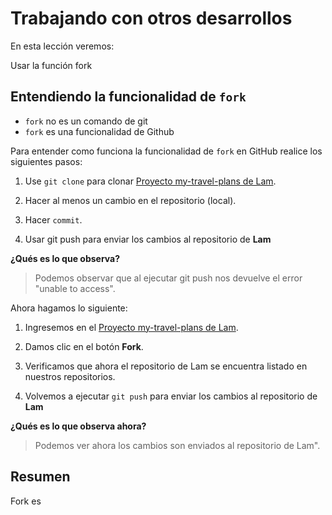 # Trabajando con otros desarrollos

En esta lección veremos:

Usar la función fork

## Entendiendo la funcionalidad de `fork`

 - `fork` no es un comando de git
 - `fork` es una funcionalidad de Github

Para entender como funciona la funcionalidad de `fork` en GitHub realice los siguientes pasos:

1. Use `git clone` para clonar [Proyecto my-travel-plans de Lam](https://github.com/udacity/course-collaboration-travel-plans).

2. Hacer al menos un cambio en el repositorio (local).

3. Hacer `commit`.

4. Usar git push para enviar los cambios al repositorio de **Lam**

**¿Qués es lo que observa?**

> Podemos observar que al ejecutar git push nos devuelve el error "unable to access".

Ahora hagamos lo siguiente:

 1. Ingresemos en el [Proyecto my-travel-plans de Lam](https://github.com/udacity/course-collaboration-travel-plans).

 2. Damos clic en el botón **Fork**.

 3. Verificamos que ahora el repositorio de Lam se encuentra listado en nuestros repositorios.

 4. Volvemos a ejecutar `git push` para enviar los cambios al repositorio de **Lam**

**¿Qués es lo que observa ahora?**

> Podemos ver ahora los cambios son enviados al repositorio de Lam".

## Resumen

Fork es

<!--stackedit_data:
eyJoaXN0b3J5IjpbLTIxNDI4ODUxNzUsOTA4NTg3NTA4XX0=
-->